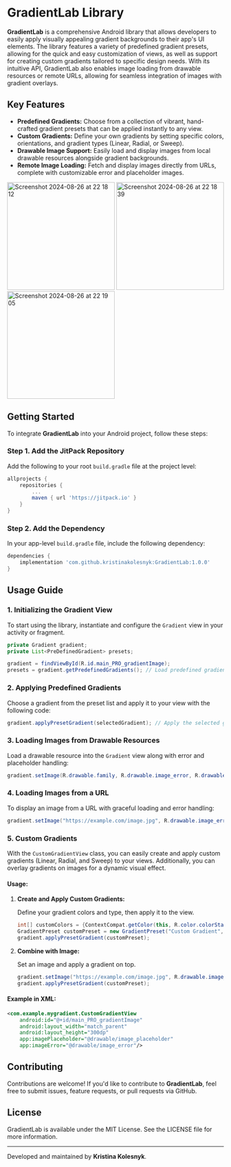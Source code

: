 # GradientLab Library

**GradientLab** is a comprehensive Android library that allows developers to easily apply visually appealing gradient backgrounds to their app's UI elements. The library features a variety of predefined gradient presets, allowing for the quick and easy customization of views, as well as support for creating custom gradients tailored to specific design needs. With its intuitive API, GradientLab also enables image loading from drawable resources or remote URLs, allowing for seamless integration of images with gradient overlays.

## Key Features

- **Predefined Gradients:** Choose from a collection of vibrant, hand-crafted gradient presets that can be applied instantly to any view.
- **Custom Gradients:** Define your own gradients by setting specific colors, orientations, and gradient types (Linear, Radial, or Sweep).
- **Drawable Image Support:** Easily load and display images from local drawable resources alongside gradient backgrounds.
- **Remote Image Loading:** Fetch and display images directly from URLs, complete with customizable error and placeholder images.
<img width="250" height = "250" alt="Screenshot 2024-08-26 at 22 18 12" src="https://github.com/user-attachments/assets/54ebea33-e97c-4f92-b4ab-161d49ea3b6f">
<img width="250" height = "250" alt="Screenshot 2024-08-26 at 22 18 39" src="https://github.com/user-attachments/assets/02b77126-b04b-4446-b7fa-733beb3ff629">
<img width="250" height = "250" alt="Screenshot 2024-08-26 at 22 19 05" src="https://github.com/user-attachments/assets/bfac3923-70b3-4390-aa02-4b7f011e32d7">


## Getting Started

To integrate **GradientLab** into your Android project, follow these steps:

### Step 1. Add the JitPack Repository

Add the following to your root `build.gradle` file at the project level:

```gradle
allprojects {
    repositories {
        ...
        maven { url 'https://jitpack.io' }
    }
}
```

### Step 2. Add the Dependency

In your app-level `build.gradle` file, include the following dependency:

```gradle
dependencies {
    implementation 'com.github.kristinakolesnyk:GradientLab:1.0.0'
}
```

## Usage Guide

### 1. Initializing the Gradient View

To start using the library, instantiate and configure the `Gradient` view in your activity or fragment.

```java
private Gradient gradient;
private List<PreDefinedGradient> presets;

gradient = findViewById(R.id.main_PRO_gradientImage);
presets = gradient.getPredefinedGradients(); // Load predefined gradient options
```

### 2. Applying Predefined Gradients

Choose a gradient from the preset list and apply it to your view with the following code:

```java
gradient.applyPresetGradient(selectedGradient); // Apply the selected gradient
```

### 3. Loading Images from Drawable Resources

Load a drawable resource into the `Gradient` view along with error and placeholder handling:

```java
gradient.setImage(R.drawable.family, R.drawable.image_error, R.drawable.image_placeholder, ImageView.ScaleType.CENTER_CROP);
```

### 4. Loading Images from a URL

To display an image from a URL with graceful loading and error handling:

```java
gradient.setImage("https://example.com/image.jpg", R.drawable.image_error, R.drawable.image_placeholder, ImageView.ScaleType.CENTER_CROP);
```

### 5. Custom Gradients

With the `CustomGradientView` class, you can easily create and apply custom gradients (Linear, Radial, and Sweep) to your views. Additionally, you can overlay gradients on images for a dynamic visual effect.

#### Usage:

1. **Create and Apply Custom Gradients:**

   Define your gradient colors and type, then apply it to the view.

   ```java
   int[] customColors = {ContextCompat.getColor(this, R.color.colorStart), ContextCompat.getColor(this, R.color.colorEnd)};
   GradientPreset customPreset = new GradientPreset("Custom Gradient", customColors, null, GradientPreset.GradientType.LINEAR);
   gradient.applyPresetGradient(customPreset);
   ```

2. **Combine with Image:**

   Set an image and apply a gradient on top.

   ```java
   gradient.setImage("https://example.com/image.jpg", R.drawable.image_error, R.drawable.image_placeholder, ImageView.ScaleType.CENTER_CROP);
   gradient.applyPresetGradient(customPreset);
   ```

#### Example in XML:

```xml
<com.example.mygradient.CustomGradientView
    android:id="@+id/main_PRO_gradientImage"
    android:layout_width="match_parent"
    android:layout_height="300dp"
    app:imagePlaceholder="@drawable/image_placeholder"
    app:imageError="@drawable/image_error"/>
```

## Contributing

Contributions are welcome! If you'd like to contribute to **GradientLab**, feel free to submit issues, feature requests, or pull requests via GitHub.

## License

GradientLab is available under the MIT License. See the LICENSE file for more information.

---

Developed and maintained by **Kristina Kolesnyk**.
```
